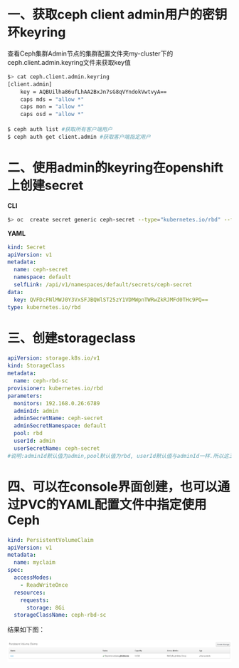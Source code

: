 # 一、获取ceph client admin用户的密钥环keyring

查看Ceph集群Admin节点的集群配置文件夹my-cluster下的ceph.client.admin.keyring文件来获取key值

```bash
$> cat ceph.client.admin.keyring 
[client.admin]
    key = AQBUilha86ufLhAA2BxJn7sG8qVYndokVwtvyA==
    caps mds = "allow *"
    caps mon = "allow *"
    caps osd = "allow *"

$ ceph auth list #获取所有客户端用户
$ ceph auth get client.admin #获取客户端指定用户
```


# 二、使用admin的keyring在openshift上创建secret

**CLI**

```bash
$> oc  create secret generic ceph-secret --type="kubernetes.io/rbd" --from-literal=key='AQAil11anEPOORAArxzRkH9iS1IOGKQfK87+Ag==' --namespace=default
```

**YAML**


```yaml
kind: Secret
apiVersion: v1
metadata:
  name: ceph-secret
  namespace: default
  selfLink: /api/v1/namespaces/default/secrets/ceph-secret
data:
  key: QVFDcFNlMWJ0Y3VxSFJBQWlST25zY1VDMWpnTWRwZkRJMFd0THc9PQ==
type: kubernetes.io/rbd
```

# 三、创建storageclass 

```yaml
apiVersion: storage.k8s.io/v1
kind: StorageClass
metadata:
  name: ceph-rbd-sc
provisioner: kubernetes.io/rbd
parameters:
  monitors: 192.168.0.26:6789
  adminId: admin
  adminSecretName: ceph-secret
  adminSecretNamespace: default
  pool: rbd
  userId: admin
  userSecretName: ceph-secret
#说明:adminId默认值为admin,pool默认值为rbd, userId默认值与adminId一样.所以这三个值可以不填写。
```

# 四、可以在console界面创建，也可以通过PVC的YAML配置文件中指定使用Ceph

```yaml
kind: PersistentVolumeClaim
apiVersion: v1
metadata:
  name: myclaim
spec:
  accessModes:
    - ReadWriteOnce
  resources:
    requests:
      storage: 8Gi
  storageClassName: ceph-rbd-sc
```

结果如下图：

![](../assets/openshift-Kubernetes-provisioner-cephrbd-1.png)